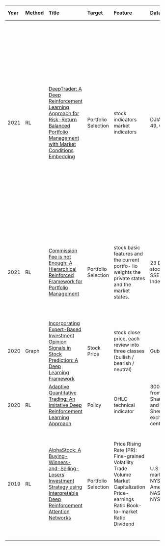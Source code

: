 Year|Method|Title|Target|Feature|Data Set|Time Span|Evaluation|
|:--|:---- |:----|:-----|:------|:-------|:--------|:---------|
2021 |RL |[DeepTrader: A Deep Reinforcement Learning Approach for Risk-Return Balanced Portfolio Management with Market Conditions Embedding](https://ojs.aaai.org/index.php/AAAI/article/view/16144/15951) |Portfolio Selection |stock indicators market indicators |DJIA 30, HSI 49, CSI100 |1971 - 2019 |Annualized Rate of Return (ARR); ii) risk criterion, including Annualized Volatility (AVol) and Maximum DrawDown (MDD); iii) risk-profit criterion, including Annualized Sharpe Ratio (ASR), Calmar Ratio (CR), and Sortino ratio (SoR). For AVol and MDD, the lower the better, while for the rest, the higher the better
2021 |RL |[Commission Fee is not Enough: A Hierarchical Reinforced Framework for Portfolio Management](https://ojs.aaai.org/index.php/AAAI/article/view/16142/15949) |Portfolio Selection |stock basic features and the current portfo- lio weights the private states and the market states. |23 DJIA stocks, 23 SSE 50 Index stocks |2000 - 2018 |Annual Rate of Return (ARR), Annualized Sharpe Ratio (ASR), Maximum DrawDown (MDD) and Downside Deviation Ratio (DDR)
2020 |Graph |[Incorporating Expert-Based Investment Opinion Signals in Stock Prediction: A Deep Learning Framework](https://ojs.aaai.org/index.php/AAAI/article/view/5445) |Stock Price |stock close price, each review into three classes (bullish / bearish / neutral) |Guba |2017 - 2018 |F1
2020 |RL |[Adaptive Quantitative Trading: An Imitative Deep Reinforcement Learning Approach](https://ojs.aaai.org/index.php/AAAI/article/view/5587/5443) |Policy |OHLC technical indicator |300 stocks from both Shanghai and Shenzhen exchange centers |2016 - 2019 |TR SR Vol MDD
2019 |RL |[AlphaStock: A Buying-Winners-and-Selling-Losers Investment Strategy using Interpretable Deep Reinforcement Attention Networks](https://arxiv.org/abs/1908.02646) |Portfolio Selection |Price Rising Rate (PR): Fine-grained Volatility Trade Volume Market Capitalization Price-earnings Ratio Book-to-market Ratio Dividend |U.S. stock marker(s: NYSE, NYSE American, NASDAQ,and NYSE A) |1970 - 2016 |Annualized Percentage Rate (APR) Annualized Volatility (AVOL) Annualized Sharpe Ratio (ASR) Maximum DrawDown (MDD) Calmar Ratio (CR) Downside Deviation Ratio (DDR)
